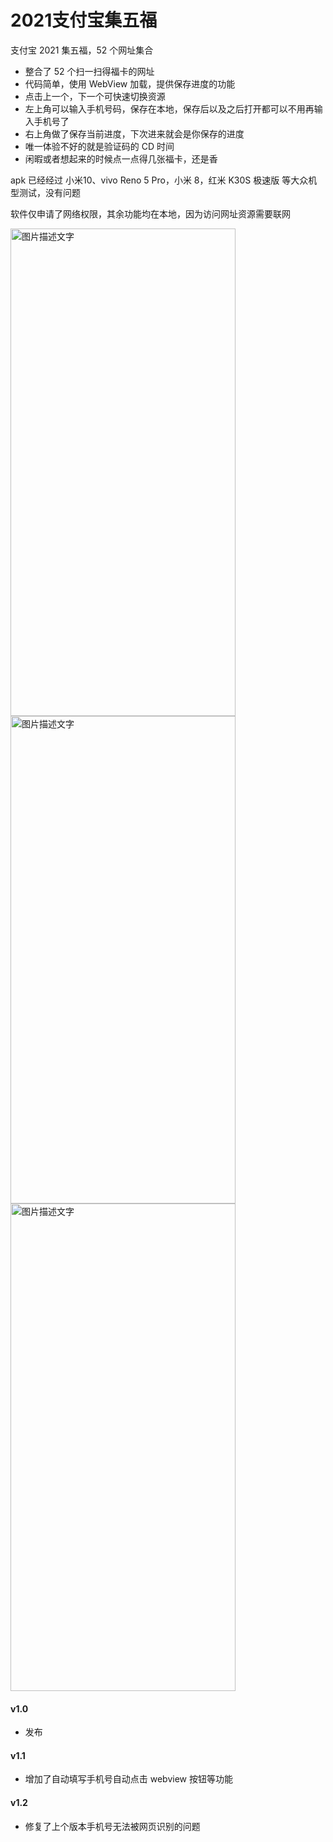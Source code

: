 # 2021支付宝集五福
支付宝 2021 集五福，52 个网址集合

- 整合了 52 个扫一扫得福卡的网址
- 代码简单，使用 WebView 加载，提供保存进度的功能
- 点击上一个，下一个可快速切换资源
- 左上角可以输入手机号码，保存在本地，保存后以及之后打开都可以不用再输入手机号了
- 右上角做了保存当前进度，下次进来就会是你保存的进度
- 唯一体验不好的就是验证码的 CD 时间
- 闲暇或者想起来的时候点一点得几张福卡，还是香

apk 已经经过 小米10、vivo Reno 5 Pro，小米 8，红米 K30S 极速版 等大众机型测试，没有问题

软件仅申请了网络权限，其余功能均在本地，因为访问网址资源需要联网

<img src="https://github.com/hidetag/2021wufu/blob/main/pic/11.jpg" width="360" height="780" alt="图片描述文字"/>
<img src="https://github.com/hidetag/2021wufu/blob/main/pic/22.jpg" width="360" height="780" alt="图片描述文字"/>
<img src="https://github.com/hidetag/2021wufu/blob/main/pic/33.jpg" width="360" height="780" alt="图片描述文字"/>


#### v1.0
- 发布

#### v1.1
- 增加了自动填写手机号自动点击 webview 按钮等功能

#### v1.2
- 修复了上个版本手机号无法被网页识别的问题
